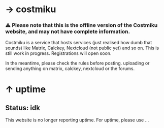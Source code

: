 # → costmiku

### :warning: Please note that this is the offline version of the Costmiku website, and may not have complete information.

Costmiku is a service that hosts services (just realised how dumb that sounds) like Matrix, Calckey, Nextcloud (not public yet) and so on. This is still work in progress. Registrations will open soon.

In the meantime, please check the rules before posting. uploading or sending anything on matrix, calckey, nextcloud or the forums.

# ↑ uptime

## Status: idk
This website is no longer reporting uptime. For uptime, please use ...
